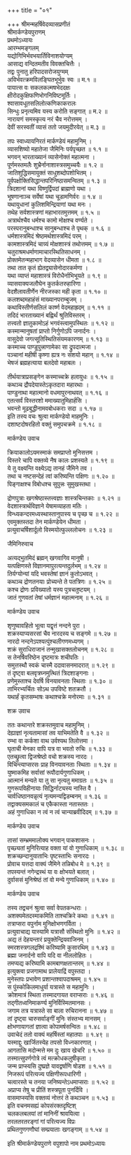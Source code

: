 +++
title = "०१"

+++
श्रीमन्महर्षिवेदव्यासप्रणीतं  
श्रीमार्कण्डेयपुराणम्  
प्रथमोऽध्यायः  
आरम्भमङ्गलम्  
यद्योगिभिर्भवभयार्तिविनाशयोग्यम्  
आसाद्य वन्दितमतीव विवक्तचित्तैः  ।  
तद्वः पुनातु हरिपादसरोजयुग्मम्  
अविर्भवत्क्रमविलङ्घितभूर्भुवः स्वः  ॥ म.१ ॥  
पायात्स वः सकलकल्मषभेददक्षः  
क्षीरोदकुक्षिफणिभोगनिविष्टमूर्तिः  ।  
श्वासावधूतसलिलोत्कणिकाकरालः  
सिन्धुः प्रनृत्यमिव यस्य करोति सङ्गात् ॥ म.२ ॥  
नारायणं समस्कृत्य नरं चैव नरोत्तमम्  ।  
देवीं सरस्वतीं व्यासं ततो जयमुदीरयेत् ॥ म.३ ॥  

तपः स्वाध्यायनिरतं मार्कण्डेयं महामुनिम्  ।  
व्यासशिष्यो महातेजा जैमिनिः पर्यपृच्छत  ॥ १.१ ॥  
भगवन् भारताख्यानं व्यासेनोक्तं महात्मना  ।  
पूर्णमस्तमलैः शुभ्रैर्नानाशास्त्रसमुच्चयैः  ॥ १.२ ॥  
जातिशुद्धिसमायुक्तं साधुशब्दोपशोभितम्  ।  
पूर्वपक्षोक्तिसिद्धान्तपरिनिष्ठासमन्वितम्  ॥ १.३ ॥  
त्रिदशानां यथा विष्णुर्द्विपदां ब्राह्मणो यथा  ।  
भूषणानाञ्च सर्वेषां यथा चूडामणिर्वरः  ॥ १.४ ॥  
यथायुधानां कुलिशमिन्द्रियाणां यथा मनः  ।  
तथेह सर्वशास्त्रणां महाभारतमुत्तमम्  ॥ १.५ ॥  
अत्रार्थश्चैव धर्मश्च कामो मोक्षश्च वर्ण्यते  ।  
परस्परानुबन्धाश्च सानुबन्धाश्च ते पृथक् ॥ १.६ ॥  
धर्मशास्त्रमिदं श्रेष्ठमर्थशास्त्रमिदं परम्  ।  
कामशास्त्रमिदं चाग्र्यं मोक्षशास्त्रं तथोत्तमम्  ॥ १.७ ॥  
चतुराश्रमधर्माणामाचारस्थितिसाधनम्  ।  
प्रोक्तमेतन्महाभाग वेदव्यासेन धीमता  ॥ १.८ ॥  
तथा तात कृतं ह्येतद्व्यासेनोदारकर्मणा  ।  
यथा व्याप्तं महाशास्त्रं विरोधैर्नाभिभूयते  ॥ १.९ ॥  
व्यासवाक्यजलौघेन कुतर्कतरुहारिणा  ।  
वेदशैलावतीर्णेन नीरजस्का मही कृता  ॥ १.१० ॥  
कलशब्दमहाहंसं माख्यानपराम्बुजम्  ।  
कथाविस्तीर्णसलिलं कार्ष्ण वेदमहाह्रदम्  ॥ १.११ ॥  
तदिदं भारताख्यानं बह्विर्थं श्रुतिविस्तरम्  ।  
तत्त्वतो ज्ञातुकामोऽहं भगवंस्त्वामुपस्थितः  ॥ १.१२ ॥  
कस्मान्मानुषतां प्राप्तो निर्गुणोऽपि जनार्दनः  ।  
वासुदेवो जगत्सूतिस्थितिसंयमकारणम्  ॥ १.१३ ॥  
कस्माच्च पाण्डुपुत्त्राणामेका सा द्रुपदात्मजा  ।  
पञ्चानां महीषी कृष्णा ह्यत्र नः संशयो महान्  ॥ १.१४ ॥  
भेषजं ब्रह्महत्याया बलदेवो महाबलः  ।  

तीर्थयात्राप्रसङ्गेन कस्माच्चक्रे हलायुधः  ॥ १.१५ ॥  
कथञ्च द्रौपदेयास्तेऽकृतदारा महारथाः  ।  
पाण्डुनाथा महात्मानो वधमापुरनाथवत् ॥ १.१६ ॥  
एतत्सर्वं विस्तरशो ममाख्यातुमिहार्हसि  ।  
भवन्तो मूढबुद्धीनामवबोधकराः सदा  ॥ १.१७ ॥  
इति तस्य वचः श्रुत्वा मार्कण्डेयो माहमुनिः  ।  
दशाष्टदोषरहितो वक्तुं समुपचक्रमे  ॥ १.१८ ॥  

मार्कण्डेय उवाच  

क्रियाकालोऽयमस्माकं समप्राप्तो मुनिसत्तम  ।  
विस्तरे चापि वक्तव्ये नैष कालः प्रशस्यते  ॥ १.१९ ॥  
ये तु वक्ष्यन्ति वक्ष्येऽद्य तानहं जैमिने तव  ।  
तथा च नष्टसन्देहं त्वां करिष्यन्ति पक्षिणः  ॥ १.२० ॥  
पिङ्गाक्षश्च विबोधश्च सुपुत्त्रः सुमुखस्तथा  ।  

द्रोणपुत्राः खगश्रेष्ठास्तत्त्वज्ञाः शास्त्रचिन्तकाः  ॥ १.२१ ॥  
वेदशास्त्रार्थविज्ञाने येषामव्याहता मतिः  ।  
विन्ध्यकन्दरमध्यस्थास्तानुपास्य च पृच्छ च  ॥ १.२२ ॥  
एवमुक्तस्तदा तेन मार्कण्डेयेन धीमता  ।  
प्रत्युवाचर्षिशार्दूलो विस्मयोत्फुल्ललोचनः  ॥ १.२३ ॥  

जैमिनिरुवाच  

अत्यद्भुतमिदं ब्रह्मन् खगवागिव मानुषी  ।  
यत्पक्षिणस्ते विज्ञानमापुरत्यन्तदुर्लभम्  ॥ १.२४ ॥  
तिर्यग्योन्यां यदि भवस्तेषां ज्ञानं कुतोऽभवत् ।  
कथञ्च द्रोणतनयाः प्रोच्यन्ते ते पतत्रिणः  ॥ १.२५ ॥  
कश्च द्रोणः प्रविख्यातो यस्य पुत्रचतुष्टयम्  ।  
जातं गुणवतां तेषां धर्मज्ञानं महात्मनाम्  ॥ १.२६ ॥  

मार्कण्डेय उवाच  

शृणुष्वावहितो भूत्वा यद्वृत्तं नन्दने पुरा  ।  
शक्रस्याप्यसरसां चैव नारदस्य च सङ्गमे  ॥ १.२७ ॥  
नारदो नन्दनेऽपश्यत्पुंश्चलीगणमध्यगम्  ।  
शक्रं सुराधिराजानं तन्मुखासक्तलोचनम्  ॥ १.२८ ॥  
स तेनर्षिवरिष्ठेन दृष्टमात्रः शचीपतिः  ।  
समुत्तस्थौ स्वकं चास्मै ददावासनमादरात् ॥ १.२९ ॥  
तं दृष्ट्वा बलवृत्रघ्नमुत्थितं त्रिदशाङ्गनाः  ।  
प्रणेमुस्ताश्च देवर्षि विनयावनताः स्थिताः  ॥ १.३० ॥  
ताभिरभ्यर्चितः सोऽथ उपविष्टे शतक्रतौ  ।  
यथार्हं कृतसम्भाषः कथाश्चक्रे मनोरमाः  ॥ १.३१ ॥  

शक्र उवाच  

ततः कथान्तरे शक्रस्तमुवाच महामुनिम्  ।  
देह्याज्ञां नृत्यतामासां तव याभिमतेति वै  ॥ १.३२ ॥  
रम्भा वा कर्कशा वाथ उर्वश्यथ तिलोत्तमा  ।  
घृताची मेनका वापि यत्र वा भवतो रुचिः  ॥ १.३३ ॥  
एतच्छ्रुत्वा द्विजश्रेष्ठो वचो शक्रस्य नारदः  ।  
विचिन्त्याप्सरसः प्राह विनयावनताः स्थिताः  ॥ १.३४ ॥  
युष्माकमिह सर्वासां रूपौदार्यगुणाधिकम्  ।  
आत्मानं मन्यते या तु सा नृत्यतु ममाग्रतः  ॥ १.३५ ॥  
गुणरूपविहीनायाः सिद्धिर्नाट्यस्य नास्ति वै  ।  
चार्वधिष्ठानवन्नृत्यं नृत्यमन्यद्विडम्बनम्  ॥ १.३६ ॥  
तद्वाक्यसमकालं च एकैकास्ता नतास्ततः  ।  
अहं गुणाधिका न त्वं न त्वं चान्याब्रवीदिदम्  ॥ १.३७ ॥  

मार्कण्डेय उवाच  

तासां सम्भ्रममालोक्य भगवान् पाकशासनः  ।  
पृच्छ्यतां मुनिरित्याह वक्ता यां वो गुणाधिकाम्  ॥ १.३८ ॥  
शक्रच्छन्दानुयाताभिः पृष्टस्ताभिः सनारदः  ।  
प्रोवाच यत्तदा वाक्यं जैमिने तन्निबोध मे  ॥ १.३९ ॥  
तपस्यन्तं नगेन्द्रस्थं या वः क्षोभयते बलात् ।  
दुर्वाससं मुनिश्रेष्ठं तां वो मन्ये गुणाधिकाम्  ॥ १.४० ॥  

मार्कण्डेय उवाच  

तस्य तद्वचनं श्रुत्वा सर्वा वेपतकन्धराः  ।  
अशक्यमेतदस्माकमिति ताश्चक्रिरे कथाः  ॥ १.४१ ॥  
तत्राप्सरा वपुर्नाम मुनिक्षोभणगर्विता  ।  
प्रत्युवाचाद्य यास्यामि यत्रासौ संस्थितो मुनिः  ॥ १.४२ ॥  
अद्य तं देहयन्तारं प्रयुक्तेन्द्रियवाजिनम्  ।  
स्मरशस्त्रगलद्रश्मिं करिष्यामि कुसारथिम्  ॥ १.४३ ॥  
ब्रह्मा जनार्दनो वापि यदि वा नीललोहितः  ।  
तमप्यद्य करिष्यामि कामबाणक्षतान्तरम्  ॥ १.४४ ॥  
इत्युक्त्वा प्रजगामाथ प्रालेयाद्रिं वपुस्तदा  ।  
मुनेस्तपः प्रभावेण प्रशान्तश्वापदाश्रमम्  ॥ १.४५ ॥  
स पुंस्कोकिलमाधुर्या यत्रास्ते स महामुनिः  ।  
क्रोशमात्रं स्थिता तस्मादगायत वराप्सराः  ॥ १.४६ ॥  
तद्गीतध्वनिमाकर्ण्य मुनिर्विस्मितमानसः  ।  
जगाम तत्र यत्रास्ते सा बाला रुचिरानना  ॥ १.४७ ॥  
तां दृष्ट्वा चारुसर्वाङ्गीं मुनिः संस्तभ्य मानसम्  ।  
क्षोभणायागतां ज्ञात्वा कोपामर्षसन्वितः  ॥ १.४८ ॥  
उवाचेदं ततो वाक्यं महर्षिस्तां महातपाः  ॥ १.४९ ॥  
यस्माद्दुः खार्जितस्येह तपसो विध्नकारणात् ।  
आगतासि मदोन्मत्ते मम दुः खाय खेचरि  ॥ १.५० ॥  
तस्मात्सुपर्णगोत्रे त्वं मत्क्रोधकलुषीकृता  ।  
जन्म प्राप्स्यसि दुष्प्रज्ञे यावद्वर्षाणि षोडश  ॥ १.५१ ॥  
निजरूपं परित्यज्य पक्षिणीरूपधारिणी  ।  
चत्वारस्ते च तनया जनिष्यन्तेऽधमाप्सराः  ॥ १.५२ ॥  
अप्राप्य तेषु च प्रीतिं शस्त्रपूता पुनर्दिवि  ।  
वासमाप्स्यसि वक्तव्यं नोत्तरं ते कथञ्चन  ॥ १.५३ ॥  
इति वचनमसह्यं कोपसंरक्तदृष्टिश्  
चलकलबलयां तां मानिनीं श्रावयित्वा  ।  
तरलतरतरङ्गां गां परित्यज्य विप्रः  
प्रथितगुणगणौघां सम्प्रयाताः खगङ्गाम्  ॥ १.५४ ॥  

इति श्रीमार्कण्डेयपुराणे वपुशापो नाम प्रथमोऽध्यायः  
